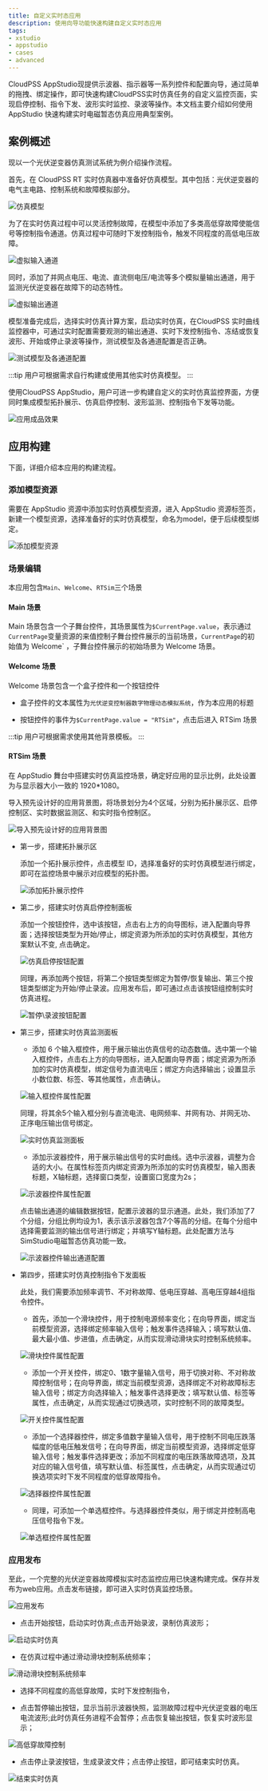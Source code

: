```yaml
--- 
title: 自定义实时态应用
description: 使用向导功能快速构建自定义实时态应用
tags:
- xstudio
- appstudio
- cases
- advanced
---
```


CloudPSS AppStudio现提供示波器、指示器等一系列控件和配置向导，通过简单的拖拽、绑定操作，即可快速构建CloudPSS实时仿真任务的自定义监控页面，实现启停控制、指令下发、波形实时监控、录波等操作。本文档主要介绍如何使用 AppStudio 快速构建实时电磁暂态仿真应用典型案例。


## 案例概述

现以一个光伏逆变器仿真测试系统为例介绍操作流程。

首先，在 CloudPSS RT 实时仿真器中准备好仿真模型。其中包括：光伏逆变器的电气主电路、控制系统和故障模拟部分。

![仿真模型](./rt-model.png)

为了在实时仿真过程中可以灵活控制故障，在模型中添加了多类高低穿故障使能信号等控制指令通道。仿真过程中可随时下发控制指令，触发不同程度的高低电压故障。

![虚拟输入通道](input-model.png)

同时，添加了并网点电压、电流、直流侧电压/电流等多个模拟量输出通道，用于监测光伏逆变器在故障下的动态特性。

![虚拟输出通道](output-model.png)

模型准备完成后，选择实时仿真计算方案，启动实时仿真，在CloudPSS 实时曲线监控器中，可通过实时配置需要观测的输出通道、实时下发控制指令、冻结或恢复波形、开始或停止录波等操作，测试模型及各通道配置是否正确。

![测试模型及各通道配置](test.png)

:::tip
用户可根据需求自行构建或使用其他实时仿真模型。
:::

使用CloudPSS AppStudio，用户可进一步构建自定义的实时仿真监控界面，方便同时集成模型拓扑展示、仿真启停控制、波形监测、控制指令下发等功能。

![应用成品效果](apps.png)

## 应用构建

下面，详细介绍本应用的构建流程。

### 添加模型资源

需要在 AppStudio 资源中添加实时仿真模型资源，进入 AppStudio 资源标签页，新建一个模型资源，选择准备好的实时仿真模型，命名为model，便于后续模型绑定。

![添加模型资源](model-resource.png)

### 场景编辑

本应用包含`Main`、`Welcome`、`RTSim`三个场景

#### Main 场景

Main 场景包含一个子舞台控件，其场景属性为`$CurrentPage.value`，表示通过`CurrentPage`变量资源的来值控制子舞台控件展示的当前场景，`CurrentPage`的初始值为 Welcome` ，子舞台控件展示的初始场景为 Welcome 场景。

#### Welcome 场景

Welcome 场景包含一个盒子控件和一个按钮控件

- 盒子控件的文本属性为`光伏逆变控制器数字物理动态模拟系统`，作为本应用的标题

- 按钮控件的事件为`$CurrentPage.value = "RTSim"`，点击后进入 RTSim 场景

:::tip
用户可根据需求使用其他背景模板。
:::

#### RTSim 场景

在 AppStudio 舞台中搭建实时仿真监控场景，确定好应用的显示比例，此处设置为与显示器大小一致的 1920*1080。

导入预先设计好的应用背景图，将场景划分为4个区域，分别为拓扑展示区、启停控制区、实时数据监测区、和实时指令控制区。

![导入预先设计好的应用背景图](background.png)

- 第一步，搭建拓扑展示区

  添加一个拓扑展示控件，点击模型 ID，选择准备好的实时仿真模型进行绑定，即可在监控场景中展示对应模型的拓扑图。

  ![添加拓扑展示控件](topo.png)


- 第二步，搭建实时仿真启停控制面板

  添加一个按钮控件，选中该按钮，点击右上方的向导图标，进入配置向导界面；选择按钮类型为开始/停止，绑定资源为所添加的实时仿真模型，其他方案默认不变, 点击确定。

  ![仿真启停按钮配置](button.png)
  
  同理，再添加两个按钮，将第二个按钮类型绑定为暂停/恢复输出、第三个按钮类型绑定为开始/停止录波。应用发布后，即可通过点击该按钮组控制实时仿真进程。

  ![暂停\录波按钮配置](buttons.png)

- 第三步，搭建实时仿真监测面板

  - 添加 6 个输入框控件，用于展示输出仿真信号的动态数值。选中第一个输入框控件，点击右上方的向导图标，进入配置向导界面；绑定资源为所添加的实时仿真模型，绑定信号为直流电压；绑定方向选择输出；设置显示小数位数、标签、等其他属性，点击确认。
  
  ![输入框控件属性配置](input-result.png)

  同理，将其余5个输入框分别与直流电流、电网频率、并网有功、并网无功、正序电压输出信号绑定。

  ![实时仿真监测面板](input-result1.png)
  
  - 添加示波器控件，用于展示输出信号的实时曲线。选中示波器，调整为合适的大小。在属性标签页内绑定资源为所添加的实时仿真模型，输入图表标题，X轴标题，选择窗口类型，设置窗口宽度为2s；

  ![示波器控件属性配置](ols.png)

  点击输出通道的编辑数据按钮，配置示波器的显示通道。此处，我们添加了7个分组，分组比例均设为1，表示该示波器包含7个等高的分组。在每个分组中选择需要监测的输出信号进行绑定；并填写Y轴标题。此处配置方法与SimStudio电磁暂态仿真功能一致。

  ![示波器控件输出通道配置](ols-output.png)

- 第四步，搭建实时仿真控制指令下发面板

  此处，我们需要添加频率调节、不对称故障、低电压穿越、高电压穿越4组指令控件。

  - 首先，添加一个滑块控件，用于控制电源频率变化；在向导界面，绑定当前模型资源，选择绑定频率输入信号；触发事件选择输入；填写默认值、最大最小值、步进值，点击确定，从而实现滑动滑块实时控制系统频率。

  ![滑块控件属性配置](slider-rt.png)

  - 添加一个开关控件，绑定0、1数字量输入信号，用于切换对称、不对称故障控制信号；在向导界面，绑定当前模型资源，选择绑定不对称故障标志输入信号；绑定方向选择输入；触发事件选择更改；填写默认值、标签等属性，点击确定，从而实现通过切换选项，实时控制不同的故障类型。

  ![开关控件属性配置](switch-rt.png)

  - 添加一个选择器控件，绑定多值数字量输入信号，用于控制不同电压跌落幅度的低电压触发信号；在向导界面，绑定当前模型资源，选择绑定低穿输入信号；触发事件选择更改；添加不同程度的电压跌落故障选项，及其对应的输入信号值，填写默认值、标签属性，点击确定，从而实现通过切换选项实时下发不同程度的低穿故障指令。
  
  ![选择器控件属性配置](slector-rt.png)
  <!-- ![选择器控件属性配置](slector-rt.png) -->

  - 同理，可添加一个单选框控件。与选择器控件类似，用于绑定并控制高电压信号指令下发。

  ![单选框控件属性配置](slector-rt1.png)

### 应用发布

至此，一个完整的光伏逆变器故障模拟实时态监控应用已快速构建完成。保存并发布为web应用。点击发布链接，即可进入实时仿真监控场景。

![应用发布](publish.png)

- 点击开始按钮，启动实时仿真;点击开始录波，录制仿真波形；
  
![启动实时仿真](run.png)

- 在仿真过程中通过滑动滑块控制系统频率；
  
![滑动滑块控制系统频率](freq.png)

- 选择不同程度的高低穿故障，实时下发控制指令，

- 点击暂停输出按钮，显示当前示波器快照，监测故障过程中光伏逆变器的电压电流波形;此时仿真任务进程不会暂停；点击恢复输出按钮，恢复实时波形显示；
  
![高低穿故障控制](fault.png)

- 点击停止录波按钮，生成录波文件；点击停止按钮，即可结束实时仿真。

![结束实时仿真](end-rt.png)
